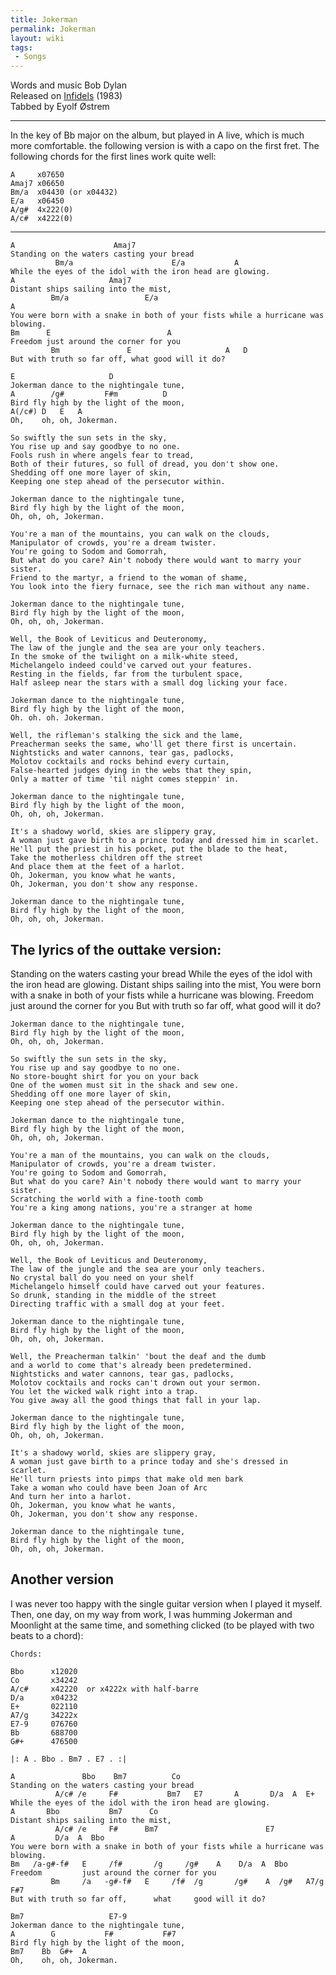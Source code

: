 ```yaml
---
title: Jokerman
permalink: Jokerman
layout: wiki
tags:
 - Songs
---
```


Words and music Bob Dylan  
Released on [Infidels](/wiki/Infidels "wikilink") (1983)  
Tabbed by Eyolf Østrem

* * * * *

In the key of Bb major on the album, but played in A live, which is much
more comfortable. the following version is with a capo on the first
fret. The following chords for the first lines work quite well:

    A     x07650
    Amaj7 x06650
    Bm/a  x04430 (or x04432)
    E/a   x06450
    A/g#  4x222(0)
    A/c#  x4222(0)

* * * * *

    A                      Amaj7
    Standing on the waters casting your bread
              Bm/a                      E/a           A
    While the eyes of the idol with the iron head are glowing.
    A                     Amaj7
    Distant ships sailing into the mist,
             Bm/a                 E/a                                      A
    You were born with a snake in both of your fists while a hurricane was blowing.
    Bm      E                          A
    Freedom just around the corner for you
             Bm               E                     A   D
    But with truth so far off, what good will it do?

    E                     D
    Jokerman dance to the nightingale tune,
    A        /g#         F#m          D
    Bird fly high by the light of the moon,
    A(/c#) D   E   A
    Oh,    oh, oh, Jokerman.

    So swiftly the sun sets in the sky,
    You rise up and say goodbye to no one.
    Fools rush in where angels fear to tread,
    Both of their futures, so full of dread, you don't show one.
    Shedding off one more layer of skin,
    Keeping one step ahead of the persecutor within.

    Jokerman dance to the nightingale tune,
    Bird fly high by the light of the moon,
    Oh, oh, oh, Jokerman.

    You're a man of the mountains, you can walk on the clouds,
    Manipulator of crowds, you're a dream twister.
    You're going to Sodom and Gomorrah,
    But what do you care? Ain't nobody there would want to marry your sister.
    Friend to the martyr, a friend to the woman of shame,
    You look into the fiery furnace, see the rich man without any name. 

    Jokerman dance to the nightingale tune,
    Bird fly high by the light of the moon,
    Oh, oh, oh, Jokerman.

    Well, the Book of Leviticus and Deuteronomy,
    The law of the jungle and the sea are your only teachers.
    In the smoke of the twilight on a milk-white steed,
    Michelangelo indeed could've carved out your features.
    Resting in the fields, far from the turbulent space,
    Half asleep near the stars with a small dog licking your face. 

    Jokerman dance to the nightingale tune,
    Bird fly high by the light of the moon,
    Oh. oh. oh. Jokerman.

    Well, the rifleman's stalking the sick and the lame,
    Preacherman seeks the same, who'll get there first is uncertain.
    Nightsticks and water cannons, tear gas, padlocks,
    Molotov cocktails and rocks behind every curtain,
    False-hearted judges dying in the webs that they spin,
    Only a matter of time 'til night comes steppin' in.

    Jokerman dance to the nightingale tune,
    Bird fly high by the light of the moon,
    Oh, oh, oh, Jokerman.

    It's a shadowy world, skies are slippery gray,
    A woman just gave birth to a prince today and dressed him in scarlet.
    He'll put the priest in his pocket, put the blade to the heat,
    Take the motherless children off the street
    And place them at the feet of a harlot.
    Oh, Jokerman, you know what he wants,
    Oh, Jokerman, you don't show any response.

    Jokerman dance to the nightingale tune,
    Bird fly high by the light of the moon,
    Oh, oh, oh, Jokerman.

<h2 class="songversion">
The lyrics of the outtake version:

</h2>
    Standing on the waters casting your bread
    While the eyes of the idol with the iron head are glowing.
    Distant ships sailing into the mist,
    You were born with a snake in both of your fists while a hurricane was blowing.
    Freedom just around the corner for you
    But with truth so far off, what good will it do?

    Jokerman dance to the nightingale tune,
    Bird fly high by the light of the moon,
    Oh, oh, oh, Jokerman.

    So swiftly the sun sets in the sky,
    You rise up and say goodbye to no one.
    No store-bought shirt for you on your back
    One of the women must sit in the shack and sew one.
    Shedding off one more layer of skin,
    Keeping one step ahead of the persecutor within.

    Jokerman dance to the nightingale tune,
    Bird fly high by the light of the moon,
    Oh, oh, oh, Jokerman.

    You're a man of the mountains, you can walk on the clouds,
    Manipulator of crowds, you're a dream twister.
    You're going to Sodom and Gomorrah,
    But what do you care? Ain't nobody there would want to marry your sister.
    Scratching the world with a fine-tooth comb
    You're a king among nations, you're a stranger at home

    Jokerman dance to the nightingale tune,
    Bird fly high by the light of the moon,
    Oh, oh, oh, Jokerman.

    Well, the Book of Leviticus and Deuteronomy,
    The law of the jungle and the sea are your only teachers.
    No crystal ball do you need on your shelf
    Michelangelo himself could have carved out your features.
    So drunk, standing in the middle of the street
    Directing traffic with a small dog at your feet.

    Jokerman dance to the nightingale tune,
    Bird fly high by the light of the moon,
    Oh, oh, oh, Jokerman.

    Well, the Preacherman talkin' 'bout the deaf and the dumb
    and a world to come that's already been predetermined.
    Nightsticks and water cannons, tear gas, padlocks,
    Molotov cocktails and rocks can't drown out your sermon.
    You let the wicked walk right into a trap.
    You give away all the good things that fall in your lap.

    Jokerman dance to the nightingale tune,
    Bird fly high by the light of the moon,
    Oh, oh, oh, Jokerman.

    It's a shadowy world, skies are slippery gray,
    A woman just gave birth to a prince today and she's dressed in scarlet.
    He'll turn priests into pimps that make old men bark
    Take a woman who could have been Joan of Arc
    And turn her into a harlot.
    Oh, Jokerman, you know what he wants,
    Oh, Jokerman, you don't show any response.

    Jokerman dance to the nightingale tune,
    Bird fly high by the light of the moon,
    Oh, oh, oh, Jokerman.

<h2 class="songversion">
Another version

</h2>
I was never too happy with the single guitar version when I played it
myself. Then, one day, on my way from work, I was humming Jokerman and
Moonlight at the same time, and something clicked (to be played with two
beats to a chord):

    Chords:

    Bbo      x12020
    Co       x34242
    A/c#     x42220  or x4222x with half-barre
    D/a      x04232
    E+       022110
    A7/g     34222x
    E7-9     076760
    Bb       688700
    G#+      476500

    |: A . Bbo . Bm7 . E7 . :|

    A               Bbo    Bm7          Co
    Standing on the waters casting your bread
              A/c# /e     F#           Bm7   E7       A       D/a  A  E+
    While the eyes of the idol with the iron head are glowing.
    A       Bbo           Bm7      Co
    Distant ships sailing into the mist,
              A/c# /e     F#      Bm7                        E7            A         D/a  A  Bbo
    You were born with a snake in both of your fists while a hurricane was blowing.
    Bm   /a-g#-f#   E     /f#       /g     /g#    A    D/a  A  Bbo
    Freedom         just around the corner for you
             Bm     /a   -g#-f#   E     /f#  /g       /g#    A  /g#   A7/g   F#7
    But with truth so far off,      what     good will it do?

    Bm7                   E7-9
    Jokerman dance to the nightingale tune,
    A        G           F#           F#7
    Bird fly high by the light of the moon,
    Bm7    Bb  G#+  A
    Oh,    oh, oh, Jokerman.
